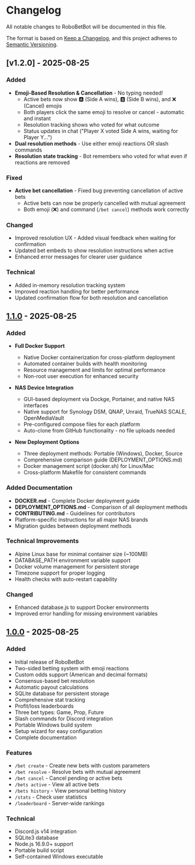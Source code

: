 # Changelog

All notable changes to RoboBetBot will be documented in this file.

The format is based on [Keep a Changelog](https://keepachangelog.com/en/1.0.0/),
and this project adheres to [Semantic Versioning](https://semver.org/spec/v2.0.0.html).

## [v1.2.0] - 2025-08-25

### Added
- **Emoji-Based Resolution & Cancellation** - No typing needed!
  - Active bets now show 🅰️ (Side A wins), 🅱️ (Side B wins), and ❌ (Cancel) emojis
  - Both players click the same emoji to resolve or cancel - automatic and instant
  - Resolution tracking shows who voted for what outcome
  - Status updates in chat ("Player X voted Side A wins, waiting for Player Y...")
- **Dual resolution methods** - Use either emoji reactions OR slash commands
- **Resolution state tracking** - Bot remembers who voted for what even if reactions are removed

### Fixed
- **Active bet cancellation** - Fixed bug preventing cancellation of active bets
  - Active bets can now be properly cancelled with mutual agreement
  - Both emoji (❌) and command (`/bet cancel`) methods work correctly

### Changed
- Improved resolution UX - Added visual feedback when waiting for confirmation
- Updated bet embeds to show resolution instructions when active
- Enhanced error messages for clearer user guidance

### Technical
- Added in-memory resolution tracking system
- Improved reaction handling for better performance
- Updated confirmation flow for both resolution and cancellation

## [1.1.0] - 2025-08-25

### Added
- **Full Docker Support**
  - Native Docker containerization for cross-platform deployment
  - Automated container builds with health monitoring
  - Resource management and limits for optimal performance
  - Non-root user execution for enhanced security

- **NAS Device Integration**
  - GUI-based deployment via Dockge, Portainer, and native NAS interfaces
  - Native support for Synology DSM, QNAP, Unraid, TrueNAS SCALE, OpenMediaVault
  - Pre-configured compose files for each platform
  - Auto-clone from GitHub functionality - no file uploads needed

- **New Deployment Options**
  - Three deployment methods: Portable (Windows), Docker, Source
  - Comprehensive comparison guide (DEPLOYMENT_OPTIONS.md)
  - Docker management script (docker.sh) for Linux/Mac
  - Cross-platform Makefile for consistent commands

### Added Documentation
- **DOCKER.md** - Complete Docker deployment guide
- **DEPLOYMENT_OPTIONS.md** - Comparison of all deployment methods  
- **CONTRIBUTING.md** - Guidelines for contributors
- Platform-specific instructions for all major NAS brands
- Migration guides between deployment methods

### Technical Improvements
- Alpine Linux base for minimal container size (~100MB)
- DATABASE_PATH environment variable support
- Docker volume management for persistent storage
- Timezone support for proper logging
- Health checks with auto-restart capability

### Changed
- Enhanced database.js to support Docker environments
- Improved error handling for missing environment variables

## [1.0.0] - 2025-08-25

### Added
- Initial release of RoboBetBot
- Two-sided betting system with emoji reactions
- Custom odds support (American and decimal formats)
- Consensus-based bet resolution
- Automatic payout calculations
- SQLite database for persistent storage
- Comprehensive stat tracking
- Profit/loss leaderboards
- Three bet types: Game, Prop, Future
- Slash commands for Discord integration
- Portable Windows build system
- Setup wizard for easy configuration
- Complete documentation

### Features
- `/bet create` - Create new bets with custom parameters
- `/bet resolve` - Resolve bets with mutual agreement
- `/bet cancel` - Cancel pending or active bets
- `/bets active` - View all active bets
- `/bets history` - View personal betting history
- `/stats` - Check user statistics
- `/leaderboard` - Server-wide rankings

### Technical
- Discord.js v14 integration
- SQLite3 database
- Node.js 16.9.0+ support
- Portable build script
- Self-contained Windows executable

[Unreleased]: https://github.com/yzRobo/RoboBetBot/compare/v1.1.0...HEAD
[1.1.0]: https://github.com/yzRobo/RoboBetBot/compare/v1.0.0...v1.1.0
[1.0.0]: https://github.com/yzRobo/RoboBetBot/releases/tag/v1.0.0